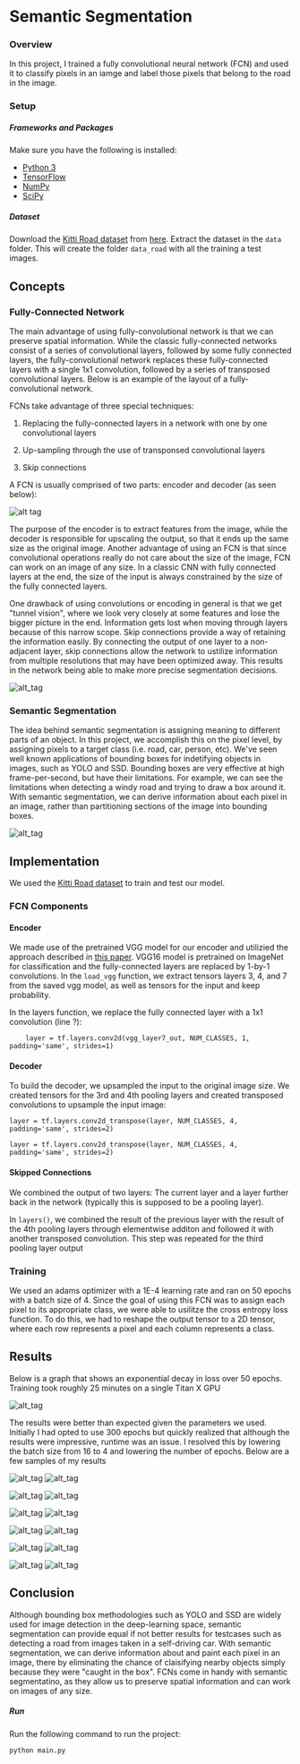# Semantic Segmentation
### Overview
In this project, I trained a fully convolutional neural network (FCN) and used it to classify pixels in an iamge and label those pixels that belong to the road in the image. 

### Setup
##### Frameworks and Packages
Make sure you have the following is installed:
 - [Python 3](https://www.python.org/)
 - [TensorFlow](https://www.tensorflow.org/)
 - [NumPy](http://www.numpy.org/)
 - [SciPy](https://www.scipy.org/)
##### Dataset
Download the [Kitti Road dataset](http://www.cvlibs.net/datasets/kitti/eval_road.php) from [here](http://www.cvlibs.net/download.php?file=data_road.zip).  Extract the dataset in the `data` folder.  This will create the folder `data_road` with all the training a test images.

## Concepts

### Fully-Connected Network

The main advantage of using fully-convolutional network is that we can preserve spatial information. While the classic fully-connected networks consist of a series of convolutional layers, followed by some fully connected layers, the fully-convolutional network replaces these fully-connected layers with a single 1x1 convolution, followed by a series of transposed convolutional layers. Below is an example of the layout of a fully-convolutional network.


FCNs take advantage of three special techniques:

1. Replacing the fully-connected layers in a network with one by one convolutional layers

2. Up-sampling through the use of transponsed convolutional layers

3. Skip connections


A FCN is usually comprised of two parts: encoder and decoder (as seen below):

![alt tag](https://image.ibb.co/jCvVXQ/FCN.png)

The purpose of the encoder is to extract features from the image, while the decoder is responsible for upscaling the output, so that it ends up the same size as the original image. Another advantage of using an FCN is that since convolutional operations really do not care about the size of the image, FCN can work on an image of any size. In a classic CNN with fully connected layers at the end, the size of the input is always constrained by the size of the fully connected layers. 

One drawback of using convolutions or encoding in general is that we get "tunnel vision", where we look very closely at some features and lose the bigger picture in the end. Information gets lost when moving through layers because of this narrow scope. Skip connections provide a way of retaining the information easily. By connecting the output of one layer to a non-adjacent layer, skip connections allow the network to ustilize information from multiple resolutions that may have been optimized away. This results in the network being able to make more precise segmentation decisions. 

![alt_tag](https://image.ibb.co/mfxcCQ/skipconnections.png)

### Semantic Segmentation

The idea behind semantic segmentation is assigning meaning to different parts of an object. In this project, we accomplish this on the pixel level, by assigning pixels to a target class (i.e. road, car, person, etc). We've seen well known applications of bounding boxes for indetifying objects in images, such as YOLO and SSD. Bounding boxes are very effective at high frame-per-second, but have their limitations. For example, we can see the limitations when detecting a windy road and trying to draw a box around it. With semantic segmentation, we can derive information about each pixel in an image, rather than partitioning sections of the image into bounding boxes. 

![alt_tag](https://image.ibb.co/c7DjsQ/semanticseg.png)

## Implementation

We used the [Kitti Road dataset](http://www.cvlibs.net/datasets/kitti/eval_road.php) to train and test our model. 

### FCN Components

#### Encoder
We made use of the pretrained VGG model for our encoder and utilizied the approach described in [this paper](https://people.eecs.berkeley.edu/~jonlong/long_shelhamer_fcn.pdf). VGG16 model is pretrained on ImageNet for classification and the fully-connected layers are replaced by 1-by-1 convolutions. In the `load_vgg` function, we extract tensors layers 3, 4, and 7 from the saved vgg model, as well as tensors for the input and keep probability. 

In the layers function, we replace the fully connected layer with a 1x1 convolution (line ?):

`    layer = tf.layers.conv2d(vgg_layer7_out, NUM_CLASSES, 1, padding='same', strides=1)`

#### Decoder
To build the decoder, we upsampled the input to the original image size. We created tensors for the 3rd and 4th pooling layers and created transposed convolutions to upsample the input image:

```
layer = tf.layers.conv2d_transpose(layer, NUM_CLASSES, 4, padding='same', strides=2)

layer = tf.layers.conv2d_transpose(layer, NUM_CLASSES, 4, padding='same', strides=2)
```

#### Skipped Connections
We combined the output of two layers: The current layer and a layer further back in the network (typically this is supposed to be a pooling layer).

In `layers()`, we combined the result of the previous layer with the result of the 4th pooling layers through elementwise additon and followed it with another transposed convolution. This step was repeated for the third pooling layer output


### Training

We used an adams optimizer with a 1E-4 learning rate and ran on 50 epochs with a batch size of 4. Since the goal of using this FCN was to assign each pixel to its appropriate class, we were able to usilitze the cross entropy loss function. To do this, we had to reshape the output tensor to a 2D tensor, where each row represents a pixel and each column represents a class.


## Results

Below is a graph that shows an exponential decay in loss over 50 epochs. Training took roughly 25 minutes on a single Titan X GPU

![alt_tag](https://image.ibb.co/fo0myk/B4_e50_l1e4.png)

The results were better than expected given the parameters we used. Initially I had opted to use 300 epochs but quickly realized that although the results were impressive, runtime was an issue. I resolved this by lowering the batch size from 16 to 4 and lowering the number of epochs. Below are a few samples of my results

![alt_tag](https://image.ibb.co/fg1myk/ss_0_new.png)
![alt_tag](https://image.ibb.co/e6Pwyk/um_000017.png)


![alt_tag](https://image.ibb.co/nJJWgG/rsz_ss_1.png)
![alt_tag](https://image.ibb.co/bwVQr5/uu_000081.png)

![alt_tag](https://image.ibb.co/fdA8vb/rsz_ss_2.png)
![alt_tag](https://image.ibb.co/h5QfPQ/um_000057.png)

![alt_tag](https://image.ibb.co/eJMHMG/rsz_ss_3.png)
![alt_tag](https://image.ibb.co/bwpkr5/um_000095.png)

![alt_tag](https://image.ibb.co/nKEbFb/rsz_ss_4.png)
![alt_tag](https://image.ibb.co/m8T0PQ/um_000015.png)

![alt_tag](https://image.ibb.co/nf7rgG/rsz_ss_5.png)
![alt_tag](https://image.ibb.co/btZUJk/uu_000081_1.png)


## Conclusion
Although bounding box methodologies such as YOLO and SSD are widely used for image detection in the deep-learning space, semantic segmentation can provide equal if not better results for testcases such as detecting a road from images taken in a self-driving car. With semantic segmentation, we can derive information about and paint each pixel in an image, there by eliminating the chance of claisifying nearby objects simply because they were "caught in the box". FCNs come in handy with semantic segmentatino, as they allow us to preserve spatial information and can work on images of any size.


##### Run
Run the following command to run the project:
```
python main.py
```
